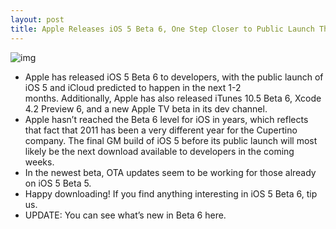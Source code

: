 ```yaml
---
layout: post
title: Apple Releases iOS 5 Beta 6, One Step Closer to Public Launch This Fall
---
```

![img](http://media.idownloadblog.com/wp-content/uploads/2011/08/beta6-e1313774043577.png)
* Apple has released iOS 5 Beta 6 to developers, with the public launch of iOS 5 and iCloud predicted to happen in the next 1-2 months. Additionally, Apple has also released iTunes 10.5 Beta 6, Xcode 4.2 Preview 6, and a new Apple TV beta in its dev channel.
* Apple hasn’t reached the Beta 6 level for iOS in years, which reflects that fact that 2011 has been a very different year for the Cupertino company. The final GM build of iOS 5 before its public launch will most likely be the next download available to developers in the coming weeks.
* In the newest beta, OTA updates seem to be working for those already on iOS 5 Beta 5.
* Happy downloading! If you find anything interesting in iOS 5 Beta 6, tip us.
* UPDATE: You can see what’s new in Beta 6 here.

